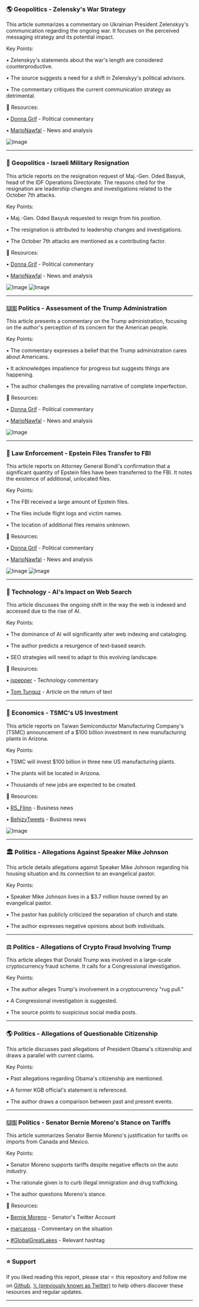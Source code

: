 ### 🌎 Geopolitics - Zelensky's War Strategy

This article summarizes a commentary on Ukrainian President Zelenskyy's communication regarding the ongoing war.  It focuses on the perceived messaging strategy and its potential impact.

Key Points:

• Zelenskyy's statements about the war's length are considered counterproductive.


•  The source suggests a need for a shift in Zelenskyy's political advisors.


• The commentary critiques the current communication strategy as detrimental.


🔗 Resources:

• [Donna Grif](https://x.com/Donna_Grif) - Political commentary


• [MarioNawfal](https://x.com/MarioNawfal) - News and analysis


![Image](https://pbs.twimg.com/ext_tw_video_thumb/1896762267913404419/pu/img/SGL0vlOFN3RB8gGc.jpg)


---

### 📰 Geopolitics - Israeli Military Resignation

This article reports on the resignation request of Maj.-Gen. Oded Basyuk, head of the IDF Operations Directorate.  The reasons cited for the resignation are leadership changes and investigations related to the October 7th attacks.

Key Points:

• Maj.-Gen. Oded Basyuk requested to resign from his position.


• The resignation is attributed to leadership changes and investigations.


• The October 7th attacks are mentioned as a contributing factor.


🔗 Resources:

• [Donna Grif](https://x.com/Donna_Grif) - Political commentary


• [MarioNawfal](https://x.com/MarioNawfal) - News and analysis


![Image](https://pbs.twimg.com/media/GlKlnRbWoAAm0RZ?format=png&name=small)
![Image](https://pbs.twimg.com/media/GlGnvibXUAAnVgE?format=jpg&name=240x240)


---

### 🇺🇸 Politics - Assessment of the Trump Administration

This article presents a commentary on the Trump administration, focusing on the author's perception of its concern for the American people.

Key Points:

• The commentary expresses a belief that the Trump administration cares about Americans.


•  It acknowledges impatience for progress but suggests things are happening.


•  The author challenges the prevailing narrative of complete imperfection.


🔗 Resources:

• [Donna Grif](https://x.com/Donna_Grif) - Political commentary


• [MarioNawfal](https://x.com/MarioNawfal) - News and analysis


![Image](https://pbs.twimg.com/ext_tw_video_thumb/1896745484909215744/pu/img/rA9w8mXCv10bFKoR?format=jpg&name=240x240)


---

### 🚨 Law Enforcement - Epstein Files Transfer to FBI

This article reports on Attorney General Bondi's confirmation that a significant quantity of Epstein files have been transferred to the FBI.  It notes the existence of additional, unlocated files.

Key Points:

• The FBI received a large amount of Epstein files.


• The files include flight logs and victim names.


•  The location of additional files remains unknown.


🔗 Resources:

• [Donna Grif](https://x.com/Donna_Grif) - Political commentary


• [MarioNawfal](https://x.com/MarioNawfal) - News and analysis


![Image](https://pbs.twimg.com/ext_tw_video_thumb/1896757616182702080/pu/img/reRfC7ju7nPJImMk.jpg)
![Image](https://pbs.twimg.com/ext_tw_video_thumb/1896697509579223040/pu/img/AZcmm9GY6JRbnLzL?format=jpg&name=240x240)


---

### 🤖 Technology - AI's Impact on Web Search

This article discusses the ongoing shift in the way the web is indexed and accessed due to the rise of AI.

Key Points:

•  The dominance of AI will significantly alter web indexing and cataloging.


• The author predicts a resurgence of text-based search.


•  SEO strategies will need to adapt to this evolving landscape.


🔗 Resources:

• [jspepper](https://x.com/jspepper) - Technology commentary


• [Tom Tunguz](https://tomtunguz.com/back-to-text/) - Article on the return of text


---

### 🚀 Economics - TSMC's US Investment

This article reports on Taiwan Semiconductor Manufacturing Company's (TSMC) announcement of a $100 billion investment in new manufacturing plants in Arizona.

Key Points:

• TSMC will invest $100 billion in three new US manufacturing plants.


• The plants will be located in Arizona.


• Thousands of new jobs are expected to be created.


🔗 Resources:

• [RS_Flinn](https://x.com/RS_Flinn) - Business news


• [BehizyTweets](https://x.com/BehizyTweets) - Business news


![Image](https://pbs.twimg.com/ext_tw_video_thumb/1896649780006359040/pu/img/-OgL4UaxCSsHnCGw.jpg)


---

### 🏛️ Politics - Allegations Against Speaker Mike Johnson

This article details allegations against Speaker Mike Johnson regarding his housing situation and its connection to an evangelical pastor.

Key Points:

• Speaker Mike Johnson lives in a $3.7 million house owned by an evangelical pastor.


• The pastor has publicly criticized the separation of church and state.


• The author expresses negative opinions about both individuals.


---

### ⚖️ Politics - Allegations of Crypto Fraud Involving Trump

This article alleges that Donald Trump was involved in a large-scale cryptocurrency fraud scheme.  It calls for a Congressional investigation.

Key Points:

•  The author alleges Trump's involvement in a cryptocurrency "rug pull."


• A Congressional investigation is suggested.


• The source points to suspicious social media posts.


---

### 🌎 Politics - Allegations of Questionable Citizenship

This article discusses past allegations of President Obama's citizenship and draws a parallel with current claims.


Key Points:

• Past allegations regarding Obama's citizenship are mentioned.


• A former KGB official's statement is referenced.


• The author draws a comparison between past and present events.


---

### 🇺🇸 Politics - Senator Bernie Moreno's Stance on Tariffs

This article summarizes Senator Bernie Moreno's justification for tariffs on imports from Canada and Mexico.

Key Points:

• Senator Moreno supports tariffs despite negative effects on the auto industry.


•  The rationale given is to curb illegal immigration and drug trafficking.


• The author questions Moreno's stance.


🔗 Resources:

• [Bernie Moreno](https://x.com/berniemoreno) - Senator's Twitter Account


• [marcaross](https://x.com/marcaross) - Commentary on the situation


• [#GlobalGreatLakes](https://x.com/hashtag/GlobalGreatLakes?src=hashtag_click) - Relevant hashtag


---

### ⭐️ Support

If you liked reading this report, please star ⭐️ this repository and follow me on [Github](https://github.com/Drix10), [𝕏 (previously known as Twitter)](https://x.com/DRIX_10_) to help others discover these resources and regular updates.

---